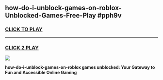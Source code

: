 
## how-do-i-unblock-games-on-roblox-Unblocked-Games-Free-Play #pph9v
<h3>
<a href="https://us.freeplayer.one?title=how-do-i-unblock-games-on-roblox&ref=9M">CLICK TO PLAY</a></h3>
<hr>

<h3>
<a href="https://us.freeplayer.one?title=how-do-i-unblock-games-on-roblox&ref=9M">CLICK 2 PLAY</a>
  
</h3>

<a href="https://us.freeplayer.one?title=how-do-i-unblock-games-on-roblox&ref=9M"><img src="https://clearcache.store/games.png"></a>


**how-do-i-unblock-games-on-roblox games unblocked: Your Gateway to Fun and Accessible Online Gaming**
